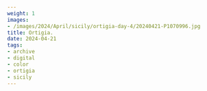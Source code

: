 ```yaml
---
weight: 1
images:
- /images/2024/April/sicily/ortigia-day-4/20240421-P1070996.jpg
title: Ortigia.
date: 2024-04-21
tags:
- archive
- digital
- color
- ortigia
- sicily
---
```


